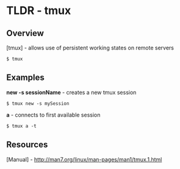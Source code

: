 TLDR - tmux
==========

Overview
--------

[tmux] - allows use of persistent working states on remote servers

	$ tmux

Examples
--------

**new -s sessionName** - creates a new tmux session

	$ tmux new -s mySession

**a** - connects to first available session

	$ tmux a -t 

Resources
---------

[Manual] - http://man7.org/linux/man-pages/man1/tmux.1.html
